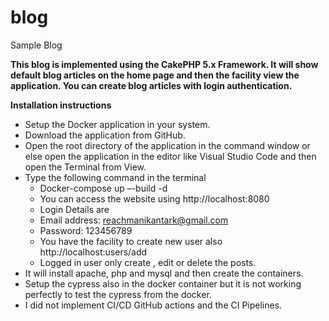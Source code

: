 # blog
Sample Blog

**This blog is implemented using the CakePHP 5.x Framework. It will show default blog articles on the home page and then the facility view the application. You can create blog articles with login authentication.**

**Installation instructions**

* Setup the Docker application in your system.
* Download the application from GitHub.
* Open the root directory of the application in the command window or else open the application in the editor like Visual Studio Code and then open the Terminal from View.
* Type the following command in the terminal
  * Docker-compose up –-build -d
  * You can access the website using http://localhost:8080
  * Login Details are
  *  Email address: reachmanikantark@gmail.com
  *  Password: 123456789
  *  You have the facility to create new user also http://localhost:users/add
  *  Logged in user only create , edit or delete the posts.
* It will install apache, php and mysql and then create the containers.
* Setup the cypress also in the docker container but it is not working perfectly to test the cypress from the docker.
* I did not implement CI/CD GitHub actions and the CI Pipelines.

  


